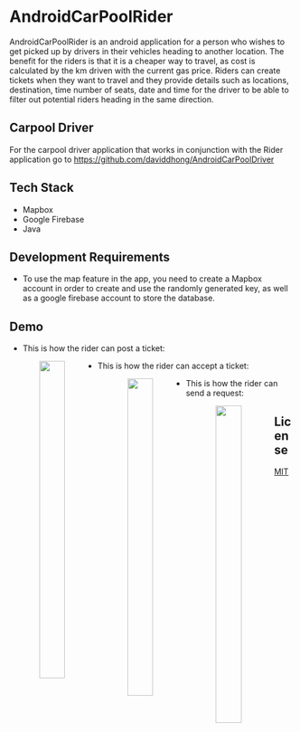 # AndroidCarPoolRider

AndroidCarPoolRider is an android application for a person who wishes to get picked up by drivers in their vehicles heading to another location. The benefit for the riders is that it is a cheaper way to travel, as cost is calculated by the km driven with the current gas price. Riders can create tickets when they want to travel and they provide details such as locations, destination, time number of seats, date and time for the driver to be able to filter out potential riders heading in the same direction.

## Carpool Driver
For the carpool driver application that works in conjunction with the Rider application go to https://github.com/daviddhong/AndroidCarPoolDriver

## Tech Stack 
* Mapbox 
* Google Firebase
* Java

## Development Requirements
* To use the map feature in the app, you need to create a Mapbox account in order to create and use the randomly generated key, as well as a google firebase account to store the database. 

## Demo
* This is how the rider can post a ticket:


<p align="center">
<img src="./ridergifs/riderposting.gif" width="327" height="561" style="float: left; width: 30%; margin-right: 1%; margin-bottom: 0.5em;">
</p>

* This is how the rider can accept a ticket:

<p align="center">
<img src="./ridergifs/gifaccepting.gif" width="327" height="561" style="float: left; width: 30%; margin-right: 1%; margin-bottom: 0.5em;">
</p>

* This is how the rider can send a request:

<p align="center">
<img src="./ridergifs/gifsendingrequest.gif" width="327" height="561" style="float: left; width: 30%; margin-right: 1%; margin-bottom: 0.5em;">
</p>

## License
[MIT](https://choosealicense.com/licenses/mit/)
